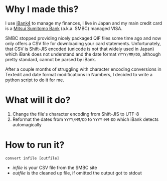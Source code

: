 Why I made this?
================
I use [iBank4](http://www.iggsoftware.com/ibank/) to manage my finances, I live in Japan and my main credit card is a [Mitsui Sumitomo Bank](https://www.smbc-card.com/) (a.k.a. SMBC) managed VISA.

SMBC stopped providing nicely packaged QIF files some time ago and now only offers a CSV file for downloading your card statements. Unfortunately, that CSV is Shift-JIS encoded (unicode is not that widely used in Japan) which iBank does not understand and the date format `YYYY/MM/DD`, although pretty standard, cannot be parsed by iBank.

After a couple months of struggling with character encoding conversions in Textedit and date format modifications in Numbers, I decided to write a python script to do it for me.

What will it do?
================
1. Change the file's character encoding from Shift-JIS to UTF-8
2. Reformat the dates from `YYYY/MM/DD` to `YYYY-MM-DD` which iBank detects automagically

How to run it?
==============
    convert infile [outfile]

+ *infile* is your CSV file from the SMBC site
+ *outfile* is the cleaned up file, if omitted the output got to stdout